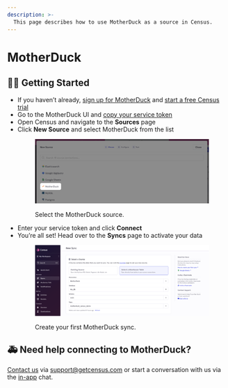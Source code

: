 ```yaml
---
description: >-
  This page describes how to use MotherDuck as a source in Census.
---
```


# MotherDuck

## 🏃‍♀️ Getting Started <a href="#getting-started" id="getting-started"></a>

* If you haven’t already, [sign up for MotherDuck](https://motherduck.com/docs/getting-started/signing-up) and [start a free Census trial](https://app.getcensus.com/)
* Go to the MotherDuck UI and [copy your service token](https://motherduck.com/docs/authenticating-to-motherduck#authentication-using-a-service-token)
* Open Census and navigate to the **Sources** page
* Click **New Source** and select MotherDuck from the list
  <figure><img src="../.gitbook/assets/motherduck-1.png" alt=""><figcaption><p>Select the MotherDuck source.</p></figcaption></figure>
* Enter your service token and click **Connect**
* You’re all set! Head over to the **Syncs** page to activate your data
  <figure><img src="../.gitbook/assets/motherduck-2.png" alt=""><figcaption><p>Create your first MotherDuck sync.</p></figcaption></figure>

<!-- ## 💡 Notes <a href="#notes" id="notes"></a>

* TODO -->

## 🚑 Need help connecting to MotherDuck?

[Contact us](mailto:support@getcensus.com) via support@getcensus.com or start a conversation with us via the [in-app](https://app.getcensus.com) chat.